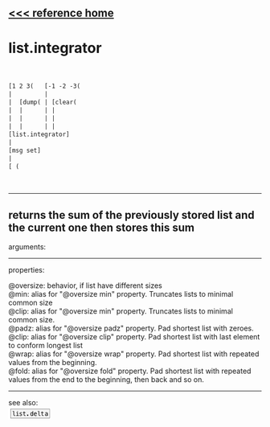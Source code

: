 [<<< reference home](ceammc_lib.md)
---

# list.integrator

```


[1 2 3(   [-1 -2 -3(
|         |
|  [dump( | [clear(
|  |      | |
|  |      | |
|  |      | |
[list.integrator]
|
[msg set]
|
[ (

            
```
---
returns the sum of the previously stored list and the current one then
            stores this sum
---
arguments:


---
properties:

@oversize: 
            behavior, if list have different sizes<br>
@min: alias for &#34;@oversize min&#34; property. Truncates lists
            to minimal common size<br>
@clip: alias for &#34;@oversize min&#34; property. Truncates lists
            to minimal common size.<br>
@padz: alias for &#34;@oversize padz&#34; property. Pad shortest
            list with zeroes.<br>
@clip: alias for &#34;@oversize clip&#34; property. Pad shortest
            list with last element to conform longest list<br>
@wrap: alias for &#34;@oversize wrap&#34; property. Pad shortest
            list with repeated values from the beginning.<br>
@fold: alias for &#34;@oversize fold&#34; property. Pad shortest
            list with repeated values from the end to the beginning, then back and so
            on.<br>

---
see also:<br>
[![list.delta](img/object_list.delta.png)](list.delta.md)
